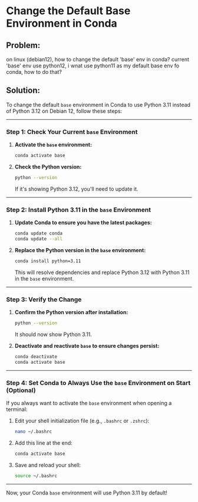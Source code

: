 # Change the Default Base Environment in Conda

## Problem:

on linux (debian12), how to change the default 'base' env in conda? current 'base' env use python12, i wnat use python11 as my default base env fo conda, how to do that?

## Solution:

To change the default `base` environment in Conda to use Python 3.11 instead of Python 3.12 on Debian 12, follow these steps:

---

### Step 1: Check Your Current `base` Environment

1. **Activate the `base` environment:**
   ```bash
   conda activate base
   ```
2. **Check the Python version:**
   ```bash
   python --version
   ```
   If it's showing Python 3.12, you'll need to update it.

---

### Step 2: Install Python 3.11 in the `base` Environment

1. **Update Conda to ensure you have the latest packages:**
   ```bash
   conda update conda
   conda update --all
   ```
2. **Replace the Python version in the `base` environment:**
   ```bash
   conda install python=3.11
   ```
   This will resolve dependencies and replace Python 3.12 with Python 3.11 in the `base` environment.

---

### Step 3: Verify the Change

1. **Confirm the Python version after installation:**

   ```bash
   python --version
   ```

   It should now show Python 3.11.

2. **Deactivate and reactivate `base` to ensure changes persist:**
   ```bash
   conda deactivate
   conda activate base
   ```

---

### Step 4: Set Conda to Always Use the `base` Environment on Start (Optional)

If you always want to activate the `base` environment when opening a terminal:

1. Edit your shell initialization file (e.g., `.bashrc` or `.zshrc`):
   ```bash
   nano ~/.bashrc
   ```
2. Add this line at the end:
   ```bash
   conda activate base
   ```
3. Save and reload your shell:
   ```bash
   source ~/.bashrc
   ```

---

Now, your Conda `base` environment will use Python 3.11 by default!
